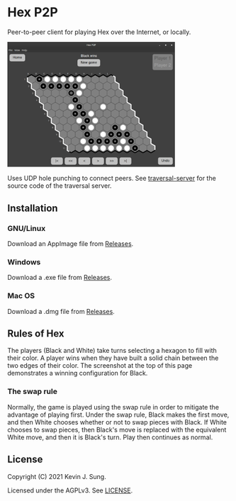 # Hex P2P

Peer-to-peer client for playing Hex over the Internet, or locally.

<img src=".erb/img/screenshot.png" width="75%" />

Uses UDP hole punching to connect peers. See [traversal-server](https://github.com/kevinsung/traversal-server)
for the source code of the traversal server.

## Installation

### GNU/Linux

Download an AppImage file from [Releases](https://github.com/kevinsung/hexp2p/releases).

### Windows

Download a .exe file from [Releases](https://github.com/kevinsung/hexp2p/releases).

### Mac OS

Download a .dmg file from [Releases](https://github.com/kevinsung/hexp2p/releases).

## Rules of Hex

The players (Black and White) take turns selecting a hexagon to fill with their color.
A player wins when they have built a solid chain between the two edges of their color.
The screenshot at the top of this page demonstrates a winning configuration for Black.

### The swap rule

Normally, the game is played using the swap rule in order to mitigate the advantage of
playing first. Under the swap rule, Black makes the first move, and then White chooses
whether or not to swap pieces with Black. If White chooses to swap pieces, then Black's
move is replaced with the equivalent White move, and then it is Black's turn. Play then
continues as normal.

## License

Copyright (C) 2021 Kevin J. Sung.

Licensed under the AGPLv3. See [LICENSE](./LICENSE).
